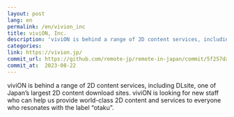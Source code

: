 ```yaml
---
layout: post
lang: en
permalink: /en/vivion_inc
title: viviON, Inc.
description: 'viviON is behind a range of 2D content services, including DLsite, one of Japan’s largest 2D content download sites. viviON is looking for new staff who can help us provide world-class 2D content and services to everyone who resonates with the label “otaku”.'
categories: 
link: https://vivion.jp/
commit_url: https://github.com/remote-jp/remote-in-japan/commit/5f257dacf8bcb481fd601de7aec7756ea33af3e1
commit_at:  2023-08-22
---
```


<p>viviON is behind a range of 2D content services, including DLsite, one of Japan’s largest 2D content download sites. viviON is looking for new staff who can help us provide world-class 2D content and services to everyone who resonates with the label “otaku”.</p>
